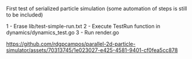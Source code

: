 First test of serialized particle simulation (some automation of steps is still to be included)

1 - Erase lib/test-simple-run.txt
2 - Execute TestRun function in dynamics/dynamics_test.go
3 - Run render.go

https://github.com/rdgpcampos/parallel-2d-particle-simulator/assets/70313745/1e023027-e425-4581-9401-cf0fea5cc878

